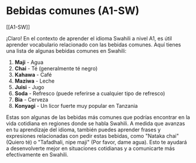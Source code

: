# Bebidas comunes (A1-SW)

[[A1-SW]]

¡Claro! En el contexto de aprender el idioma Swahili a nivel A1, es útil aprender vocabulario relacionado con las bebidas comunes. Aquí tienes una lista de algunas bebidas comunes en Swahili:

1. **Maji** - Agua
2. **Chai** - Té (generalmente té negro)
3. **Kahawa** - Café
4. **Maziwa** - Leche
5. **Juisi** - Jugo
6. **Soda** - Refresco (puede referirse a cualquier tipo de refresco)
7. **Bia** - Cerveza
8. **Konyagi** - Un licor fuerte muy popular en Tanzania

Estas son algunas de las bebidas más comunes que podrías encontrar en la vida cotidiana en regiones donde se habla Swahili. A medida que avanzas en tu aprendizaje del idioma, también puedes aprender frases y expresiones relacionadas con pedir estas bebidas, como "Nataka chai" (Quiero té) o "Tafadhali, nipe maji" (Por favor, dame agua). Esto te ayudará a desenvolverte mejor en situaciones cotidianas y a comunicarte más efectivamente en Swahili.